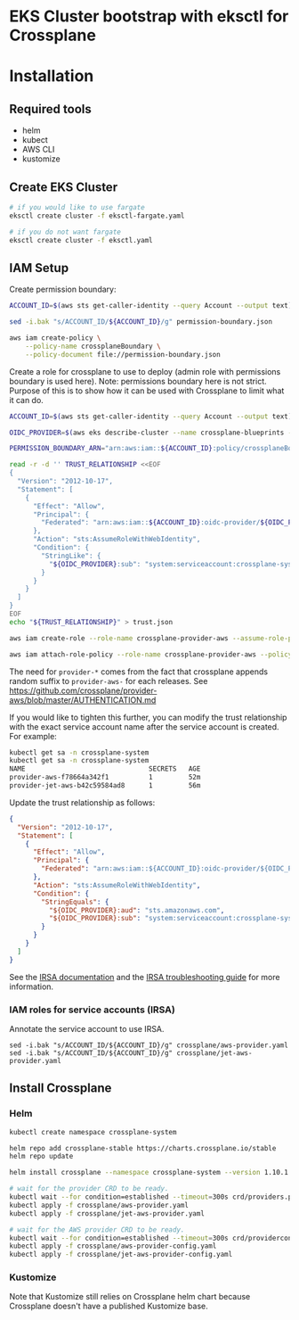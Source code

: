 # EKS Cluster bootstrap with eksctl for Crossplane

# Installation
## Required tools
- helm
- kubect
- AWS CLI
- kustomize


## Create EKS Cluster

```bash
# if you would like to use fargate
eksctl create cluster -f eksctl-fargate.yaml

# if you do not want fargate
eksctl create cluster -f eksctl.yaml
```

## IAM Setup
Create permission boundary:
```bash
ACCOUNT_ID=$(aws sts get-caller-identity --query Account --output text)

sed -i.bak "s/ACCOUNT_ID/${ACCOUNT_ID}/g" permission-boundary.json

aws iam create-policy \
    --policy-name crossplaneBoundary \
    --policy-document file://permission-boundary.json
```

Create a role for crossplane to use to deploy (admin role with permissions boundary is used here). Note: permissions boundary here is not strict. Purpose of this is to show how it can be used with Crossplane to limit what it can do.

```bash
ACCOUNT_ID=$(aws sts get-caller-identity --query Account --output text)

OIDC_PROVIDER=$(aws eks describe-cluster --name crossplane-blueprints --query "cluster.identity.oidc.issuer" --output text | sed -e "s/^https:\/\///")

PERMISSION_BOUNDARY_ARN="arn:aws:iam::${ACCOUNT_ID}:policy/crossplaneBoundary"

read -r -d '' TRUST_RELATIONSHIP <<EOF
{
  "Version": "2012-10-17",
  "Statement": [
    {
      "Effect": "Allow",
      "Principal": {
        "Federated": "arn:aws:iam::${ACCOUNT_ID}:oidc-provider/${OIDC_PROVIDER}"
      },
      "Action": "sts:AssumeRoleWithWebIdentity",
      "Condition": {
        "StringLike": {
          "${OIDC_PROVIDER}:sub": "system:serviceaccount:crossplane-system:provider-*"
        }
      }
    }
  ]
}
EOF
echo "${TRUST_RELATIONSHIP}" > trust.json

aws iam create-role --role-name crossplane-provider-aws --assume-role-policy-document file://trust.json --description "IAM role for provider-aws" --permissions-boundary ${PERMISSION_BOUNDARY_ARN}

aws iam attach-role-policy --role-name crossplane-provider-aws --policy-arn=arn:aws:iam::aws:policy/AdministratorAccess

```
The need for `provider-*` comes from the fact that crossplane appends random suffix to `provider-aws-` for each releases. See https://github.com/crossplane/provider-aws/blob/master/AUTHENTICATION.md

If you would like to tighten this further, you can modify the trust relationship with the exact service account name after the service account is created. For example:
```bash
kubectl get sa -n crossplane-system
kubectl get sa -n crossplane-system
NAME                               SECRETS   AGE
provider-aws-f78664a342f1          1         52m
provider-jet-aws-b42c59584ad8      1         56m
```
Update the trust relationship as follows:
```json
{
  "Version": "2012-10-17",
  "Statement": [
    {
      "Effect": "Allow",
      "Principal": {
        "Federated": "arn:aws:iam::${ACCOUNT_ID}:oidc-provider/${OIDC_PROVIDER}"
      },
      "Action": "sts:AssumeRoleWithWebIdentity",
      "Condition": {
        "StringEquals": {
          "${OIDC_PROVIDER}:aud": "sts.amazonaws.com",
          "${OIDC_PROVIDER}:sub": "system:serviceaccount:crossplane-system:provider-aws-f78664a342f1"
        }
      }
    }
  ]
}
```
See the [IRSA documentation](https://docs.aws.amazon.com/eks/latest/userguide/create-service-account-iam-policy-and-role.html) and the [IRSA troubleshooting guide](https://aws.amazon.com/premiumsupport/knowledge-center/eks-troubleshoot-IRSA-errors/) for more information.
### IAM roles for service accounts (IRSA)
Annotate the service account to use IRSA.

```
sed -i.bak "s/ACCOUNT_ID/${ACCOUNT_ID}/g" crossplane/aws-provider.yaml
sed -i.bak "s/ACCOUNT_ID/${ACCOUNT_ID}/g" crossplane/jet-aws-provider.yaml
```

## Install Crossplane

### Helm

```bash
kubectl create namespace crossplane-system

helm repo add crossplane-stable https://charts.crossplane.io/stable
helm repo update

helm install crossplane --namespace crossplane-system --version 1.10.1 crossplane-stable/crossplane
```

```bash
# wait for the provider CRD to be ready.
kubectl wait --for condition=established --timeout=300s crd/providers.pkg.crossplane.io
kubectl apply -f crossplane/aws-provider.yaml
kubectl apply -f crossplane/jet-aws-provider.yaml

# wait for the AWS provider CRD to be ready.
kubectl wait --for condition=established --timeout=300s crd/providerconfigs.aws.crossplane.io
kubectl apply -f crossplane/aws-provider-config.yaml
kubectl apply -f crossplane/jet-aws-provider-config.yaml
```

### Kustomize
Note that Kustomize still relies on Crossplane helm chart because Crossplane doesn't have a published Kustomize base.
